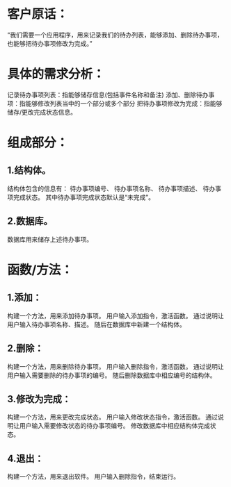 # 客户原话：
“我们需要一个应用程序，用来记录我们的待办列表，能够添加、删除待办事项，也能够把待办事项修改为完成。”
# 具体的需求分析：
记录待办事项列表：指能够储存信息(包括事件名称和备注)
添加、删除待办事项：指能够修改列表当中的一个部分或多个部分
把待办事项修改为完成：指能够储存/更改完成状态信息。
# 组成部分：
## 1.结构体。
结构体包含的信息有：
待办事项编号、
待办事项名称、
待办事项描述、
待办事项完成状态。
其中待办事项完成状态默认是“未完成”。
## 2.数据库。
数据库用来储存上述待办事项。
# 函数/方法：
## 1.添加：
构建一个方法，用来添加待办事项。
用户输入添加指令，激活函数。
通过说明让用户输入待办事项名称、描述。
随后在数据库中新建一个结构体。
## 2.删除：
构建一个方法，用来删除待办事项。
用户输入删除指令，激活函数。
通过说明让用户输入需要删除的待办事项的编号。
随后删除数据库中相应编号的结构体。
## 3.修改为完成：
构建一个方法，用来更改完成状态。
用户输入修改状态指令，激活函数。
通过说明让用户输入需要修改状态的待办事项编号。
修改数据库中相应结构体完成状态。
## 4.退出：
构建一个方法，用来退出软件。
用户输入删除指令，结束运行。
